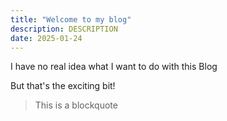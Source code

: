 ```yaml
---
title: "Welcome to my blog"
description: DESCRIPTION
date: 2025-01-24
---
```

 I have no real idea what I want to do with this Blog

But that's the exciting bit!
> This is a blockquote